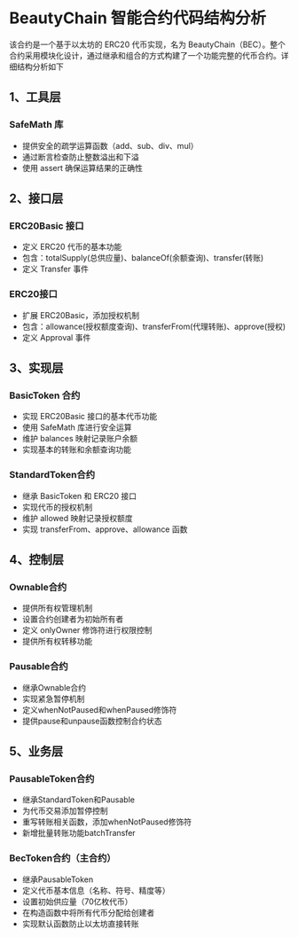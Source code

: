 # BeautyChain 智能合约代码结构分析   
该合约是一个基于以太坊的 ERC20 代币实现，名为 BeautyChain（BEC）。整个合约采用模块化设计，通过继承和组合的方式构建了一个功能完整的代币合约。详细结构分析如下

## 1、工具层  
### SafeMath 库  
- 提供安全的疏学运算函数（add、sub、div、mul） 
- 通过断言检查防止整数溢出和下溢
- 使用 assert 确保运算结果的正确性  

## 2、接口层  
### ERC20Basic 接口  
- 定义 ERC20 代币的基本功能  
- 包含：totalSupply(总供应量)、balanceOf(余额查询)、transfer(转账)  
- 定义 Transfer 事件  

### ERC20接口  
- 扩展 ERC20Basic，添加授权机制  
- 包含：allowance(授权额度查询)、transferFrom(代理转账)、approve(授权)  
- 定义 Approval 事件  

## 3、实现层  
### BasicToken 合约  
- 实现 ERC20Basic 接口的基本代币功能  
- 使用 SafeMath 库进行安全运算  
- 维护 balances 映射记录账户余额 
- 实现基本的转账和余额查询功能  

### StandardToken合约  
- 继承 BasicToken 和 ERC20 接口  
- 实现代币的授权机制  
- 维护 allowed  映射记录授权额度  
- 实现 transferFrom、approve、allowance 函数  

## 4、控制层  
### Ownable合约  
- 提供所有权管理机制  
- 设置合约创建者为初始所有者  
- 定义 onlyOwner 修饰符进行权限控制  
- 提供所有权转移功能  

### Pausable合约  
- 继承Ownable合约  
- 实现紧急暂停机制  
- 定义whenNotPaused和whenPaused修饰符  
- 提供pause和unpause函数控制合约状态  

## 5、业务层  
### PausableToken合约  
- 继承StandardToken和Pausable  
- 为代币交易添加暂停控制  
- 重写转账相关函数，添加whenNotPaused修饰符  
- 新增批量转账功能batchTransfer  
 
### BecToken合约（主合约）  
- 继承PausableToken  
- 定义代币基本信息（名称、符号、精度等）  
- 设置初始供应量（70亿枚代币）  
- 在构造函数中将所有代币分配给创建者  
- 实现默认函数防止以太坊直接转账  
	